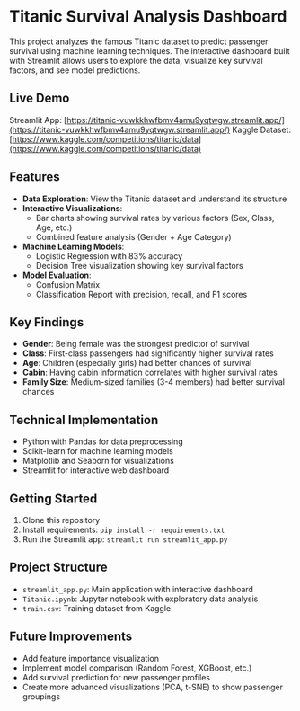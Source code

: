 # Titanic Survival Analysis Dashboard

This project analyzes the famous Titanic dataset to predict passenger survival using machine learning techniques. The interactive dashboard built with Streamlit allows users to explore the data, visualize key survival factors, and see model predictions.

## Live Demo
Streamlit App: [https://titanic-vuwkkhwfbmv4amu9yqtwgw.streamlit.app/](https://titanic-vuwkkhwfbmv4amu9yqtwgw.streamlit.app/)
Kaggle Dataset: [https://www.kaggle.com/competitions/titanic/data](https://www.kaggle.com/competitions/titanic/data)

## Features
- **Data Exploration**: View the Titanic dataset and understand its structure
- **Interactive Visualizations**:
  - Bar charts showing survival rates by various factors (Sex, Class, Age, etc.)
  - Combined feature analysis (Gender + Age Category)
- **Machine Learning Models**:
  - Logistic Regression with 83% accuracy
  - Decision Tree visualization showing key survival factors
- **Model Evaluation**:
  - Confusion Matrix
  - Classification Report with precision, recall, and F1 scores

## Key Findings
- **Gender**: Being female was the strongest predictor of survival
- **Class**: First-class passengers had significantly higher survival rates
- **Age**: Children (especially girls) had better chances of survival
- **Cabin**: Having cabin information correlates with higher survival rates
- **Family Size**: Medium-sized families (3-4 members) had better survival chances

## Technical Implementation
- Python with Pandas for data preprocessing
- Scikit-learn for machine learning models
- Matplotlib and Seaborn for visualizations
- Streamlit for interactive web dashboard

## Getting Started
1. Clone this repository
2. Install requirements: `pip install -r requirements.txt`
3. Run the Streamlit app: `streamlit run streamlit_app.py`

## Project Structure
- `streamlit_app.py`: Main application with interactive dashboard
- `Titanic.ipynb`: Jupyter notebook with exploratory data analysis
- `train.csv`: Training dataset from Kaggle

## Future Improvements
- Add feature importance visualization
- Implement model comparison (Random Forest, XGBoost, etc.)
- Add survival prediction for new passenger profiles
- Create more advanced visualizations (PCA, t-SNE) to show passenger groupings
